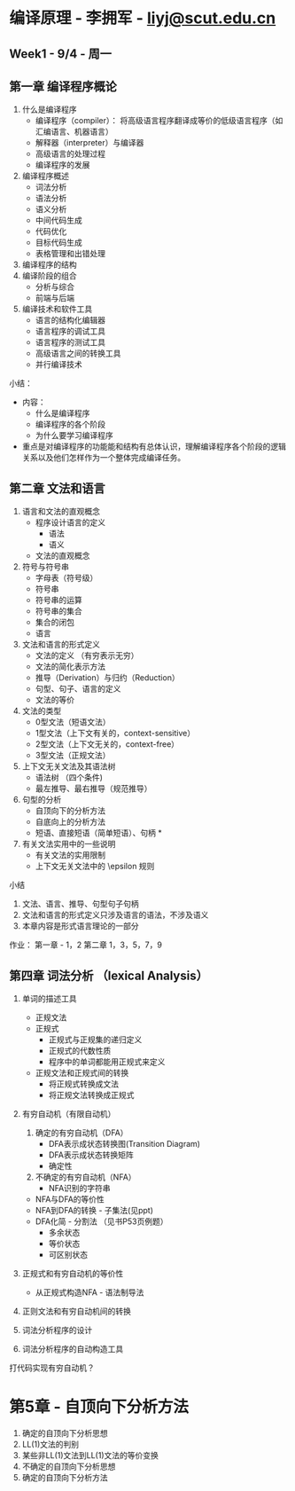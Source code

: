 # 编译原理 - 李拥军 - liyj@scut.edu.cn

## Week1 - 9/4 - 周一
## 第一章 编译程序概论
1. 什么是编译程序
    * 编译程序（compiler）： 将高级语言程序翻译成等价的低级语言程序（如汇编语言、机器语言）
    * 解释器（interpreter）与编译器
    * 高级语言的处理过程
    * 编译程序的发展
2. 编译程序概述
    * 词法分析
    * 语法分析
    * 语义分析
    * 中间代码生成
    * 代码优化
    * 目标代码生成
    * 表格管理和出错处理
3. 编译程序的结构
4. 编译阶段的组合
    * 分析与综合
    * 前端与后端
5. 编译技术和软件工具
    * 语言的结构化编辑器
    * 语言程序的调试工具
    * 语言程序的测试工具
    * 高级语言之间的转换工具
    * 并行编译技术

小结：
* 内容：
    - 什么是编译程序
    - 编译程序的各个阶段
    - 为什么要学习编译程序
* 重点是对编译程序的功能能和结构有总体认识，理解编译程序各个阶段的逻辑关系以及他们怎样作为一个整体完成编译任务。

## 第二章 文法和语言
1. 语言和文法的直观概念
    * 程序设计语言的定义
        - 语法
        - 语义
    * 文法的直观概念
2. 符号与符号串
    * 字母表（符号级）
    * 符号串
    * 符号串的运算
    * 符号串的集合
    * 集合的闭包
    * 语言
3. 文法和语言的形式定义
    * 文法的定义 （有穷表示无穷）
    * 文法的简化表示方法
    * 推导（Derivation）与归约（Reduction）
    * 句型、句子、语言的定义
    * 文法的等价
4. 文法的类型
    * 0型文法（短语文法）
    * 1型文法（上下文有关的，context-sensitive）
    * 2型文法（上下文无关的，context-free）
    * 3型文法（正规文法）
5. 上下文无关文法及其语法树
    * 语法树 （四个条件)
    * 最左推导、最右推导（规范推导）
6. 句型的分析
    * 自顶向下的分析方法
    * 自底向上的分析方法
    * 短语、直接短语（简单短语）、句柄 *
7. 有关文法实用中的一些说明
    * 有关文法的实用限制
    * 上下文无关文法中的 \epsilon 规则

小结
1. 文法、语言、推导、句型句子句柄
2. 文法和语言的形式定义只涉及语言的语法，不涉及语义
3. 本章内容是形式语言理论的一部分

作业： 第一章 - 1，2 第二章 1，3，5，7，9

## 第四章 词法分析 （lexical Analysis）
1. 单词的描述工具
    * 正规文法
    * 正规式
        - 正规式与正规集的递归定义
        - 正规式的代数性质
        - 程序中的单词都能用正规式来定义
    * 正规文法和正规式间的转换
        - 将正规式转换成文法
        - 将正规文法转换成正规式
2. 有穷自动机（有限自动机）
    1. 确定的有穷自动机（DFA）
        - DFA表示成状态转换图(Transition Diagram)
        - DFA表示成状态转换矩阵
        - 确定性
    2. 不确定的有穷自动机（NFA）
        - NFA识别的字符串
    * NFA与DFA的等价性
    * NFA到DFA的转换 - 子集法(见ppt)
    * DFA化简 - 分割法 （见书P53页例题）
        * 多余状态
        * 等价状态
        * 可区别状态
3. 正规式和有穷自动机的等价性
    * 从正规式构造NFA - 语法制导法

4. 正则文法和有穷自动机间的转换
5. 词法分析程序的设计
6. 词法分析程序的自动构造工具

打代码实现有穷自动机？

# 第5章 - 自顶向下分析方法
1. 确定的自顶向下分析思想
2. LL(1)文法的判别
3. 某些非LL(1)文法到LL(1)文法的等价变换
4. 不确定的自顶向下分析思想
5. 确定的自顶向下分析方法


